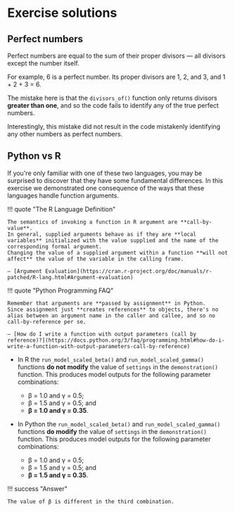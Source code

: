 # Exercise solutions

## Perfect numbers

Perfect numbers are equal to the sum of their proper divisors — all divisors except the number itself.

For example, 6 is a perfect number.
Its proper divisors are 1, 2, and 3, and 1 + 2 + 3 = 6.

The mistake here is that  the `divisors_of()` function only returns divisors **greater than one**, and so the code fails to identify any of the true perfect numbers.

Interestingly, this mistake did not result in the code mistakenly identifying any other numbers as perfect numbers.

## Python vs R

If you're only familiar with one of these two languages, you may be surprised to discover that they have some fundamental differences.
In this exercise we demonstrated one consequence of the ways that these languages handle function arguments.

!!! quote "The R Language Definition"

    The semantics of invoking a function in R argument are **call-by-value**.
    In general, supplied arguments behave as if they are **local variables** initialized with the value supplied and the name of the corresponding formal argument.
    Changing the value of a supplied argument within a function **will not affect** the value of the variable in the calling frame.

    — [Argument Evaluation](https://cran.r-project.org/doc/manuals/r-patched/R-lang.html#Argument-evaluation)

!!! quote "Python Programming FAQ"

    Remember that arguments are **passed by assignment** in Python.
    Since assignment just **creates references** to objects, there's no alias between an argument name in the caller and callee, and so no call-by-reference per se.

    — [How do I write a function with output parameters (call by reference)?](https://docs.python.org/3/faq/programming.html#how-do-i-write-a-function-with-output-parameters-call-by-reference)

- In R the `run_model_scaled_beta()` and `run_model_scaled_gamma()` functions **do not modify** the value of `settings` in the `demonstration()` function.
  This produces model outputs for the following parameter combinations:

    - β = 1.0 and γ = 0.5;
    - β = 1.5 and γ = 0.5; and
    - **β = 1.0 and γ = 0.35**.

- In Python the `run_model_scaled_beta()` and `run_model_scaled_gamma()` functions **do modify** the value of `settings` in the `demonstration()` function.
  This produces model outputs for the following parameter combinations:

    - β = 1.0 and γ = 0.5;
    - β = 1.5 and γ = 0.5; and
    - **β = 1.5 and γ = 0.35**.

!!! success "Answer"

    The value of β is different in the third combination.
